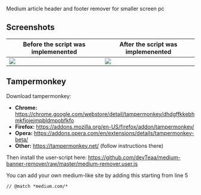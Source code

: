 Medium article header and footer remover for smaller screen pc


## Screenshots

|**Before the script was implemenented**|**After the script was implemenented**|
|---------------------------------------|--------------------------------------|
|<img src="https://github.com/globefire/medium-banner-remover/blob/master/example-before.png" />|<img src="https://github.com/globefire/medium-banner-remover/blob/master/example-after.png" />|

## Tampermonkey

Download tampermonkey:

- **Chrome:** https://chrome.google.com/webstore/detail/tampermonkey/dhdgffkkebhmkfjojejmpbldmpobfkfo
- **Firefox:** https://addons.mozilla.org/en-US/firefox/addon/tampermonkey/
- **Opera:** https://addons.opera.com/en/extensions/details/tampermonkey-beta/
- **Other:** https://tampermonkey.net/ (follow instructions there)

Then install the user-script here:
https://github.com/devTeaa/medium-banner-remover/raw/master/medium-remover.user.js

You can add your own medium-like site by adding this starting from line 5

```
// @match *medium.com/*
```
